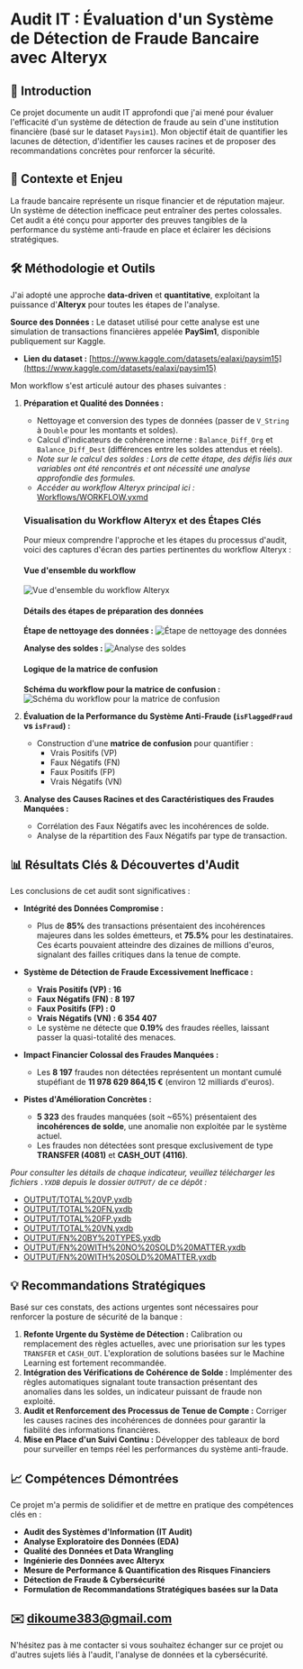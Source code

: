 # Audit IT : Évaluation d'un Système de Détection de Fraude Bancaire avec Alteryx

## 🚀 Introduction

Ce projet documente un audit IT approfondi que j'ai mené pour évaluer l'efficacité d'un système de détection de fraude au sein d'une institution financière (basé sur le dataset `Paysim1`). Mon objectif était de quantifier les lacunes de détection, d'identifier les causes racines et de proposer des recommandations concrètes pour renforcer la sécurité.

## 🎯 Contexte et Enjeu

La fraude bancaire représente un risque financier et de réputation majeur. Un système de détection inefficace peut entraîner des pertes colossales. Cet audit a été conçu pour apporter des preuves tangibles de la performance du système anti-fraude en place et éclairer les décisions stratégiques.

## 🛠️ Méthodologie et Outils

J'ai adopté une approche **data-driven** et **quantitative**, exploitant la puissance d'**Alteryx** pour toutes les étapes de l'analyse.

**Source des Données :**
Le dataset utilisé pour cette analyse est une simulation de transactions financières appelée **PaySim1**, disponible publiquement sur Kaggle.
* **Lien du dataset :** [https://www.kaggle.com/datasets/ealaxi/paysim15](https://www.kaggle.com/datasets/ealaxi/paysim15)

Mon workflow s'est articulé autour des phases suivantes :

1.  **Préparation et Qualité des Données :**
    * Nettoyage et conversion des types de données (passer de `V_String` à `Double` pour les montants et soldes).
    * Calcul d'indicateurs de cohérence interne : `Balance_Diff_Org` et `Balance_Diff_Dest` (différences entre les soldes attendus et réels).
    * *Note sur le calcul des soldes : Lors de cette étape, des défis liés aux variables ont été rencontrés et ont nécessité une analyse approfondie des formules.*
    * *Accéder au workflow Alteryx principal ici :* [Workflows/WORKFLOW.yxmd](Workflows/WORKFLOW.yxmd)

    ### Visualisation du Workflow Alteryx et des Étapes Clés

    Pour mieux comprendre l'approche et les étapes du processus d'audit, voici des captures d'écran des parties pertinentes du workflow Alteryx :

    #### Vue d'ensemble du workflow
    ![Vue d'ensemble du workflow Alteryx](Images/WORKFLOW.PNG)

    #### Détails des étapes de préparation des données

    **Étape de nettoyage des données :**
    ![Étape de nettoyage des données](Images/Clean%20UP%20des%20données.PNG)

    **Analyse des soldes :**
    ![Analyse des soldes](Images/Analyse%20des%20soldes.PNG)

    #### Logique de la matrice de confusion
    **Schéma du workflow pour la matrice de confusion :**
    ![Schéma du workflow pour la matrice de confusion](Images/Matrice%20de%20confusion.PNG)


2.  **Évaluation de la Performance du Système Anti-Fraude (`isFlaggedFraud` vs `isFraud`) :**
    * Construction d'une **matrice de confusion** pour quantifier :
        * Vrais Positifs (VP)
        * Faux Négatifs (FN)
        * Faux Positifs (FP)
        * Vrais Négatifs (VN)

3.  **Analyse des Causes Racines et des Caractéristiques des Fraudes Manquées :**
    * Corrélation des Faux Négatifs avec les incohérences de solde.
    * Analyse de la répartition des Faux Négatifs par type de transaction.

## 📊 Résultats Clés & Découvertes d'Audit

Les conclusions de cet audit sont significatives :

* **Intégrité des Données Compromise :**
    * Plus de **85%** des transactions présentaient des incohérences majeures dans les soldes émetteurs, et **75.5%** pour les destinataires. Ces écarts pouvaient atteindre des dizaines de millions d'euros, signalant des failles critiques dans la tenue de compte.

* **Système de Détection de Fraude Excessivement Inefficace :**
    * **Vrais Positifs (VP) : 16**
    * **Faux Négatifs (FN) : 8 197**
    * **Faux Positifs (FP) : 0**
    * **Vrais Négatifs (VN) : 6 354 407**
    * Le système ne détecte que **0.19%** des fraudes réelles, laissant passer la quasi-totalité des menaces.

* **Impact Financier Colossal des Fraudes Manquées :**
    * Les **8 197** fraudes non détectées représentent un montant cumulé stupéfiant de **11 978 629 864,15 €** (environ 12 milliards d'euros).

* **Pistes d'Amélioration Concrètes :**
    * **5 323** des fraudes manquées (soit ~65%) présentaient des **incohérences de solde**, une anomalie non exploitée par le système actuel.
    * Les fraudes non détectées sont presque exclusivement de type **TRANSFER (4081)** et **CASH_OUT (4116)**.

*Pour consulter les détails de chaque indicateur, veuillez télécharger les fichiers `.YXDB` depuis le dossier `OUTPUT/` de ce dépôt :*
* [OUTPUT/TOTAL%20VP.yxdb](OUTPUT/TOTAL%20VP.yxdb)
* [OUTPUT/TOTAL%20FN.yxdb](OUTPUT/TOTAL%20FN.yxdb)
* [OUTPUT/TOTAL%20FP.yxdb](OUTPUT/TOTAL%20FP.yxdb)
* [OUTPUT/TOTAL%20VN.yxdb](OUTPUT/TOTAL%20VN.yxdb)
* [OUTPUT/FN%20BY%20TYPES.yxdb](OUTPUT/FN%20BY%20TYPES.yxdb)
* [OUTPUT/FN%20WITH%20NO%20SOLD%20MATTER.yxdb](OUTPUT/FN%20WITH%20NO%20SOLD%20MATTER.yxdb)
* [OUTPUT/FN%20WITH%20SOLD%20MATTER.yxdb](OUTPUT/FN%20WITH%20SOLD%20MATTER.yxdb)

## 💡 Recommandations Stratégiques

Basé sur ces constats, des actions urgentes sont nécessaires pour renforcer la posture de sécurité de la banque :

1.  **Refonte Urgente du Système de Détection :** Calibration ou remplacement des règles actuelles, avec une priorisation sur les types `TRANSFER` et `CASH_OUT`. L'exploration de solutions basées sur le Machine Learning est fortement recommandée.
2.  **Intégration des Vérifications de Cohérence de Solde :** Implémenter des règles automatiques signalant toute transaction présentant des anomalies dans les soldes, un indicateur puissant de fraude non exploité.
3.  **Audit et Renforcement des Processus de Tenue de Compte :** Corriger les causes racines des incohérences de données pour garantir la fiabilité des informations financières.
4.  **Mise en Place d'un Suivi Continu :** Développer des tableaux de bord pour surveiller en temps réel les performances du système anti-fraude.

## 📈 Compétences Démontrées

Ce projet m'a permis de solidifier et de mettre en pratique des compétences clés en :

* **Audit des Systèmes d'Information (IT Audit)**
* **Analyse Exploratoire des Données (EDA)**
* **Qualité des Données et Data Wrangling**
* **Ingénierie des Données avec Alteryx**
* **Mesure de Performance & Quantification des Risques Financiers**
* **Détection de Fraude & Cybersécurité**
* **Formulation de Recommandations Stratégiques basées sur la Data**

## ✉️ dikoume383@gmail.com

N'hésitez pas à me contacter si vous souhaitez échanger sur ce projet ou d'autres sujets liés à l'audit, l'analyse de données et la cybersécurité.
